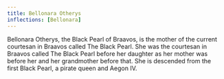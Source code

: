 ```yaml
---
title: Bellonara Otherys
inflections: [Bellonara]
---
```


Bellonara Otherys, the Black Pearl of Braavos, is the mother of the current courtesan in Braavos called The Black Pearl. She was the courtesan in Braavos called The Black Pearl before her daughter as her mother was before her and her grandmother before that. She is descended from the first Black Pearl, a pirate queen and Aegon IV.


